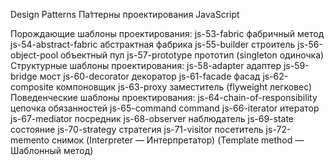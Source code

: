 Design Patterns Па́ттерны проектирования JavaScript

Порождающие шаблоны проектирования:
js-53-fabric фабричный метод
js-54-abstract-fabric абстрактная фабрика
js-55-builder строитель
js-56-object-pool объектный пул
js-57-prototype прототип
(singleton одиночка)
Структурные шаблоны проектирования:
js-58-adapter адаптер
js-59-bridge мост
js-60-decorator декоратор
js-61-facade фасад
js-62-composite компоновщик
js-63-proxy заместитель
(flyweight легковес)
Поведенческие шаблоны проектирования:
js-64-chain-of-responsibility цепочка обязанностей
js-65-command command
js-66-iterator итератор
js-67-mediator посредник
js-68-observer наблюдатель
js-69-state состояние
js-70-strategy стратегия
js-71-visitor посетитель
js-72-memento снимок
(Interpreter — Интерпретатор)
(Template method — Шаблонный метод)
